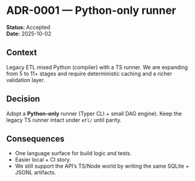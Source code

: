 # ADR-0001 — Python-only runner

**Status:** Accepted  
**Date:** 2025-10-02

## Context
Legacy ETL mixed Python (compiler) with a TS runner. We are expanding from 5 to 11+ stages and require deterministic caching and a richer validation layer.

## Decision
Adopt a **Python-only** runner (Typer CLI + small DAG engine). Keep the legacy TS runner intact under `etl/` until parity.

## Consequences
- One language surface for build logic and tests.
- Easier local + CI story.
- We still support the API’s TS/Node world by writing the same SQLite + JSONL artifacts.
